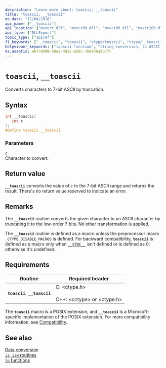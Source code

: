 ```yaml
---
description: "Learn more about: toascii, __toascii"
title: "toascii, __toascii"
ms.date: "11/04/2016"
api_name: ["__toascii"]
api_location: ["msvcrt.dll", "msvcr80.dll", "msvcr90.dll", "msvcr100.dll", "msvcr100_clr0400.dll", "msvcr110.dll", "msvcr110_clr0400.dll", "msvcr120.dll", "msvcr120_clr0400.dll", "ucrtbase.dll", "api-ms-win-crt-convert-l1-1-0.dll"]
api_type: ["DLLExport"]
topic_type: ["apiref"]
f1_keywords: ["__toascii", "toascii", "ctype/toascii", "ctype/__toascii"]
helpviewer_keywords: ["toascii function", "string conversion, to ASCII characters", "__toascii function", "ASCII characters, converting to"]
ms.assetid: a07c0608-b0e2-4da2-a20c-7b64d6a9b77c
---
```

# `toascii`, `__toascii`

Converts characters to 7-bit ASCII by truncation.

## Syntax

```C
int __toascii(
   int c
);
#define toascii __toascii
```

### Parameters

*`c`*\
Character to convert.

## Return value

**`__toascii`** converts the value of *`c`* to the 7-bit ASCII range and returns the result. There's no return value reserved to indicate an error.

## Remarks

The **`__toascii`** routine converts the given character to an ASCII character by truncating it to the low-order 7 bits. No other transformation is applied.

The **`__toascii`** routine is defined as a macro unless the preprocessor macro `_CTYPE_DISABLE_MACROS` is defined. For backward compatibility, **`toascii`** is defined as a macro only when [`__STDC__`](../../preprocessor/predefined-macros.md) isn't defined or is defined as 0; otherwise it's undefined.

## Requirements

| Routine | Required header |
|---|---|
| **`toascii`**, **`__toascii`** | C: \<ctype.h><br /><br /> C++: \<cctype> or \<ctype.h> |

The **`toascii`** macro is a POSIX extension, and **`__toascii`** is a Microsoft-specific implementation of the POSIX extension. For more compatibility information, see [Compatibility](../compatibility.md).

## See also

[Data conversion](../data-conversion.md)\
[`is`, `isw` routines](../is-isw-routines.md)\
[`to` functions](../to-functions.md)
